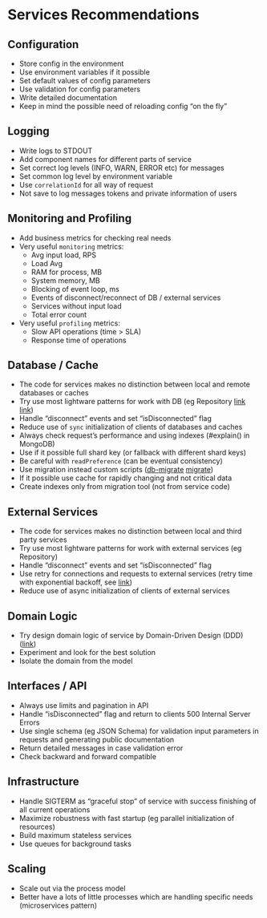 # Services Recommendations

## Configuration

 - Store config in the environment 
 - Use environment variables if it possible
 - Set default values of config parameters
 - Use validation for config parameters
 - Write detailed documentation
 - Keep in mind the possible need of reloading config “on the fly”

## Logging

 - Write logs to STDOUT
 - Add component names for different parts of service
 - Set correct log levels (INFO, WARN, ERROR etc) for messages
 - Set common log level by environment variable
 - Use `correlationId` for all way of request
 - Not save to log messages tokens and private information of users
 
## Monitoring and Profiling

 - Add business metrics for checking real needs
 - Very useful `monitoring` metrics:
   - Avg input load, RPS
   - Load Avg
   - RAM for process, MB
   - System memory, MB 
   - Blocking of event loop, ms
   - Events of disconnect/reconnect of DB / external services
   - Services without input load
   - Total error count
 - Very useful `profiling` metrics:
   - Slow API operations (time > SLA)
   - Response time of operations

## Database / Cache

 - The code for services makes no distinction between local and remote databases or caches
 - Try use most lightware patterns for work with DB (eg Repository [link](https://habrahabr.ru/post/248505/) [link](http://code.tutsplus.com/tutorials/the-repository-design-pattern--net-35804))
 - Handle “disconnect” events and set “isDisconnected” flag
 - Reduce use of `sync` initialization of clients of databases and caches
 - Always check request’s performance and using indexes (#explain() in MongoDB)
 - Use if it possible full shard key (or fallback with different shard keys)
 - Be careful with `readPreference` (can be eventual consistency)
 - Use migration instead custom scripts ([db-migrate](https://github.com/db-migrate/node-db-migrate) [migrate](https://github.com/tj/node-migrate))
 - If it possible use cache for rapidly changing and not critical data
 - Create indexes only from migration tool (not from service code)

## External Services

 - The code for services makes no distinction between local and third party services
 - Try use most lightware patterns for work with external services (eg Repository)
 - Handle “disconnect” events and set “isDisconnected” flag
 - Use retry for connections and requests to external services (retry time with exponential backoff, see [link](https://www.npmjs.com/package/retry))
 - Reduce use of async initialization of clients of external services

## Domain Logic

 - Try design domain logic of service by Domain-Driven Design (DDD) ([link](https://habrahabr.ru/post/61524/))
 - Experiment and look for the best solution 
 - Isolate the domain from the model

## Interfaces / API

 - Always use limits and pagination in API
 - Handle “isDisconnected” flag and return to clients 500 Internal Server Errors
 - Use single schema (eg JSON Schema) for validation input parameters in requests and generating public documentation
 - Return detailed messages in case validation error
 - Check backward and forward compatible

## Infrastructure

 - Handle SIGTERM as “graceful stop” of service with success finishing of all current operations
 - Maximize robustness with fast startup (eg parallel initialization of resources)
 - Build maximum stateless services
 - Use queues for background tasks


## Scaling

 - Scale out via the process model
 - Better have a lots of little processes which are handling specific needs (microservices pattern)
